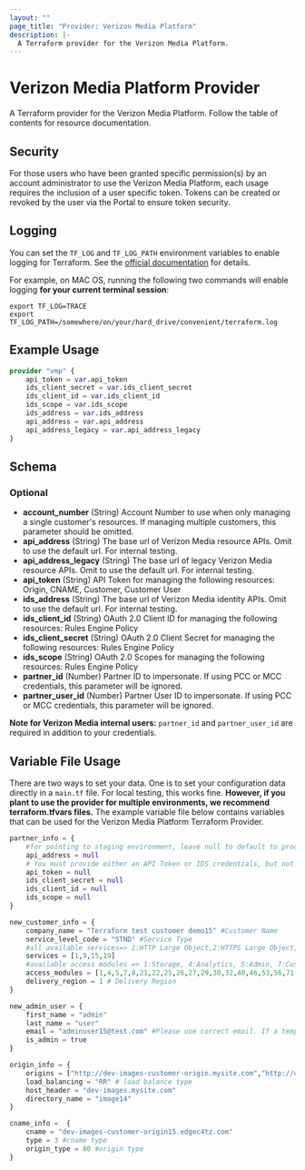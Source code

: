 ```yaml
---
layout: ""
page_title: "Provider: Verizon Media Platform"
description: |-
  A Terraform provider for the Verizon Media Platform.
---
```


# Verizon Media Platform Provider

A Terraform provider for the Verizon Media Platform. Follow the table of contents for resource documentation.

## Security

For those users who have been granted specific permission(s) by an account administrator to use the Verizon Media Platform, each usage requires the inclusion of a user specific token. Tokens can be created or revoked by the user via the Portal to ensure token security.

## Logging
You can set the `TF_LOG` and `TF_LOG_PATH` environment variables to enable logging for Terraform. See the [official documentation](https://www.terraform.io/docs/internals/debugging.html) for details.

For example, on MAC OS, running the following two commands will enable logging **for your current terminal session**:
```
export TF_LOG=TRACE
export TF_LOG_PATH=/somewhere/on/your/hard_drive/convenient/terraform.log
```

## Example Usage

```terraform
provider "vmp" {
    api_token = var.api_token
    ids_client_secret = var.ids_client_secret
    ids_client_id = var.ids_client_id
    ids_scope = var.ids_scope
    ids_address = var.ids_address
    api_address = var.api_address
    api_address_legacy = var.api_address_legacy
}
```

<!-- schema generated by tfplugindocs -->
## Schema

### Optional

- **account_number** (String) Account Number to use when only managing a single customer's resources. If managing multiple customers, this parameter should be omitted.
- **api_address** (String) The base url of Verizon Media resource APIs. Omit to use the default url. For internal testing.
- **api_address_legacy** (String) The base url of legacy Verizon Media resource APIs. Omit to use the default url. For internal testing.
- **api_token** (String) API Token for managing the following resources: Origin, CNAME, Customer, Customer User
- **ids_address** (String) The base url of Verizon Media identity APIs. Omit to use the default url. For internal testing.
- **ids_client_id** (String) OAuth 2.0 Client ID for managing the following resources: Rules Engine Policy
- **ids_client_secret** (String) OAuth 2.0 Client Secret for managing the following resources: Rules Engine Policy
- **ids_scope** (String) OAuth 2.0 Scopes for managing the following resources: Rules Engine Policy
- **partner_id** (Number) Partner ID to impersonate. If using PCC or MCC credentials, this parameter will be ignored.
- **partner_user_id** (Number) Partner User ID to impersonate. If using PCC or MCC credentials, this parameter will be ignored.

**Note for Verizon Media internal users:** `partner_id` and `partner_user_id` are required in addition to your credentials.

## Variable File Usage
There are two ways to set your data. One is to set your configuration data directly in a `main.tf` file.
For local testing, this works fine. **However, if you plant to use the provider for multiple environments, we recommend terraform.tfvars files.**
The example variable file below contains variables that can be used for the Verizon Media Platform Terraform Provider.

```terraform
partner_info = {
    #for pointing to staging environment, leave null to default to production
    api_address = null
    # You must provide either an API Token or IDS credentials, but not both
    api_token = null
    ids_client_secret = null
    ids_client_id = null
    ids_scope = null
}

new_customer_info = {
    company_name = "Terraform test customer demo15" #Customer Name
    service_level_code = "STND" #Service Type
    #all available services=> 1:HTTP Large Object,2:HTTPS Large Object,3:HTTP Small Object,4:HTTPS Small Object,6:Windows,7:Advanced Reports,8:Real-Time Stats,9:Token Auth,10:Edge Performance Analytics,15:Origin Storage,16:RSYNC,19:ADN,20:Download Manager,21:ADNS,22:Dedicated Hosting,23:Edge Optimizer,25:DNS Route,26:DNS Zones,29:DNS Health Checks,31:Bandwidth By Report Code,32:DNS-Standard,33:DNS-Adaptive,34:DNS-APR,38:WAF,39:Analysis Engine,40:HTTP Rate Limiting,41:Basic Rules v4.0,42:Advanced Rules v4.0,43:Mobile Device Detection Rules v4.0,44:Rules Engine v4.0,47:Translate,48:Dynamic Cloud Packaging,49:Encrypted HLS,50:Origin Shield,51:Reports and Logs,52:Log Delivery,54:SSA,56:Encrypted Key Rotation,57:Real-Time Log Delivery,58:Report Builder,59:Dynamic Imaging,60:China Delivery,61:WAF Essential,62:Report Builder Users,63:Report Builder Rows,64:Report Builder Reports,65:Edge Functions,66:Certificate Provisioning,67:Edge-Insights,68:Edge Image Optimizer,69:Url Redirects,70:Azure Cloud Storage
    services = [1,9,15,19]
    #available access modules => 1:Storage, 4:Analytics, 5:Admin, 7:Customer Origin, 8:Purge/Load, 21:Users, 22:Company, 25:Country Filtering, 26:Token Auth, 27:Dashboard, 29:HTTP Large, 30:Edge CNAMEs, 32:Core Reports, 40:Token Auth, 46:Token Auth, 53:Cache Settings, 56:HTTP Large Object, 71:HTTP Streaming, 72:ADN, 73:Customer Origin, 74:Purge/Load, 75:Token Auth, 76:Country Filtering, 77:Edge CNAMEs, 78:Cache Settings, 79:Application Delivery Network, 81:Tools, 138:Query-String Caching, 139:Query-String Logging, 140:Compression, 144:Query-String Caching, 145:Query-String Logging, 146:Compression, 149:Smooth Streaming Player, 153:JW Player, 157:Raw Log Settings, 159:Traffic Summary, 160:Bandwidth, 161:Data Transferred, 162:Hits, 163:Cache Statuses, 164:Cache Hit Ratio, 166:CDN Storage, 168:Notes, 169:HTTP Large, 170:HTTPS Large, 171:HTTP Small, 172:HTTPS Small, 174:Flash, 175:ADN, 176:ADN SSL, 177:HTTP Large, 178:HTTPS Large, 179:HTTP Small, 180:HTTPS Small, 182:Flash, 183:ADN, 184:ADN SSL, 185:All Platforms, 186:HTTP Large, 187:HTTP Small, 189:Flash, 190:ADN, 191:All Platforms, 192:HTTP Large, 193:HTTP Small, 194:ADN, 195:All Platforms, 196:HTTP Large, 197:HTTP Small, 198:ADN, 204:Usage, 386:IPv4/IPv6, 387:Data Transferred, 409:Custom Reports, 410:Edge CNAMEs, 411:Notes, 412:All Platforms, 413:HTTP Large, 414:HTTP Small, 415:Flash, 416:ADN, 479:Token Generator, 501:Add Users, 502:Edit Users
    access_modules = [1,4,5,7,8,21,22,25,26,27,29,30,32,40,46,53,56,71,72,73,74,75,76,77,78,79,81,138,139,140,144,145,146,149,153,157,159,160,161,162,163,164,166,168,169,170,171,172,174,175,176,177,178,179,180,182,183,184,185,186,187,189,190,191,192,193,194,195,196,197,198,204,386,387,409,410,411,412,413,414,415,416,479,501,502]
    delivery_region = 1 # Delivery Region
}

new_admin_user = {
    first_name = "admin"
    last_name = "user"
    email = "adminuser15@test.com" #Please use correct email. If a temp email is provided, you would get errors.
    is_admin = true
}

origin_info = {
    origins = ["http://dev-images-customer-origin.mysite.com","http://dev-images-customer-origin2.mysite.com"] # one or more origins
    load_balancing = "RR" # load balance type
    host_header = "dev-images.mysite.com" 
    directory_name = "image14"
}

cname_info =  {
    cname = "dev-images-customer-origin15.edgec4tz.com"
    type = 3 #cname type
    origin_type = 80 #origin type
}
```